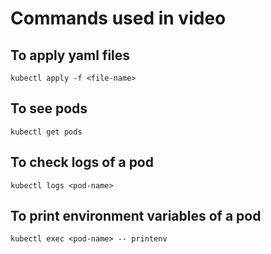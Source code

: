 # Commands used in video

## To apply yaml files
`kubectl apply -f <file-name>`

## To see pods
`kubectl get pods`

## To check logs of a pod
`kubectl logs <pod-name>`

## To print environment variables of a pod
`kubectl exec <pod-name> -- printenv`

